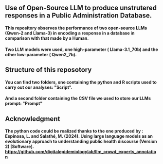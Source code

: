 ## Use of Open-Source LLM to produce unstrutered responses in a Public Administration Database.

#### This repository observes the performance of two open-source LLMs (Qwen-2 and Llama-3) in encoding a response in a database in comparison with that made by a Human.

#### Two LLM models were used, one high-parameter ( Llama-3.1_70b) and the other low-parameter ( Qwen2_7b).

## Structure of this reposotory

#### You can find two folders, one containing the python and R scripts used to carry out our analyses: "Script".
#### And a second folder containing the CSV file we used to store our LLMs prompt: "Prompt"

## Acknowledgment

#### The python code could be realized thanks to the one produced by : Espinosa, L. and Salathé, M. (2024). Using large language models as an evolutionary approach to understanding public health discourse (Version 2) [Software]. https://github.com/digitalepidemiologylab/llm_crowd_experts_annotation
